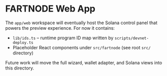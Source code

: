 # FARTNODE Web App

The `app/web` workspace will eventually host the Solana control panel that powers the preview experience. For now it contains:

- `lib/ids.ts` – runtime program ID map written by `scripts/devnet-deploy.ts`
- Placeholder React components under `src/fartnode` (see root `src/` directory)

Future work will move the full wizard, wallet adapter, and Solana views into this directory.
